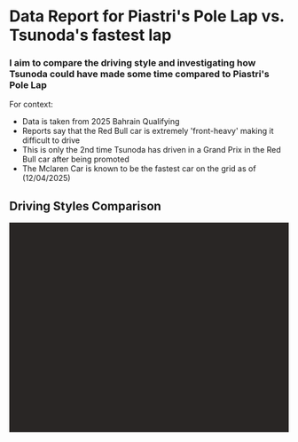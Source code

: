 # Data Report for Piastri's Pole Lap vs. Tsunoda's fastest lap

### I aim to compare the driving style and investigating how Tsunoda could have made some time compared to Piastri's Pole Lap


For context: 
 - Data is taken from 2025 Bahrain Qualifying
 - Reports say that the Red Bull car is extremely 'front-heavy' making it difficult to drive
 - This is only the 2nd time Tsunoda has driven in a Grand Prix in the Red Bull car after being promoted
 - The Mclaren Car is known to be the fastest car on the grid as of (12/04/2025)


## Driving Styles Comparison

![alt text](plots/throttle.png)